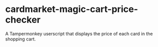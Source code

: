 # cardmarket-magic-cart-price-checker
A Tampermonkey userscript that displays the price of each card in the shopping cart. 
